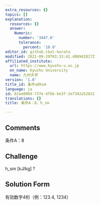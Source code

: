 ```yaml
---
extra_resources: {}
topics: []
explanation:
  resources: {}
  answer:
    Numeric:
      number: '3447.0'
      tolerance:
        percent: '10.0'
editor_id: github.cbal-kurata
modified: 2021-09-29T03:33:42.488942817Z
affiliated_institute:
  url: https://www.kyushu-u.ac.jp
  en_name: Kyushu University
  name: 九州大学
version: '1.0'
title_id: 条件a8hsm
language: ja
id: 82ae800d-737e-4fbb-be3f-2e7342a52631
translations: {}
title: 条件A：8，h_sm

---
```


## Comments
条件A：8

## Challenge
h_sm [kJ/kg] ?

## Solution Form
有効数字4桁（例：123.4,  1234）





